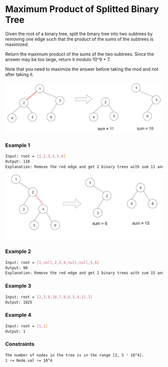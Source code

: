 # Maximum Product of Splitted Binary Tree

Given the root of a binary tree, split the binary tree into two subtrees by removing one edge such that the product of the sums of the subtrees is maximized.

Return the maximum product of the sums of the two subtrees. Since the answer may be too large, return it modulo 10^9 + 7.

Note that you need to maximize the answer before taking the mod and not after taking it.

[![sample_1_1699](sample_1_1699.png)]()
### Example 1
```sh
Input: root = [1,2,3,4,5,6]
Output: 110
Explanation: Remove the red edge and get 2 binary trees with sum 11 and 10. Their product is 110 (11*10)
```

[![sample_2_1699](sample_2_1699.png)]()
### Example 2
```sh
Input: root = [1,null,2,3,4,null,null,5,6]
Output: 90
Explanation: Remove the red edge and get 2 binary trees with sum 15 and 6.Their product is 90 (15*6)
```

### Example 3
```sh
Input: root = [2,3,9,10,7,8,6,5,4,11,1]
Output: 1025
```

### Example 4
```sh
Input: root = [1,1]
Output: 1
```

### Constraints
```sh
The number of nodes in the tree is in the range [2, 5 * 10^4].
1 <= Node.val <= 10^4
```
